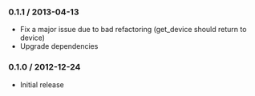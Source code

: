 ### 0.1.1 / 2013-04-13

* Fix a major issue due to bad refactoring (get_device should return to device)
* Upgrade dependencies

### 0.1.0 / 2012-12-24

* Initial release
